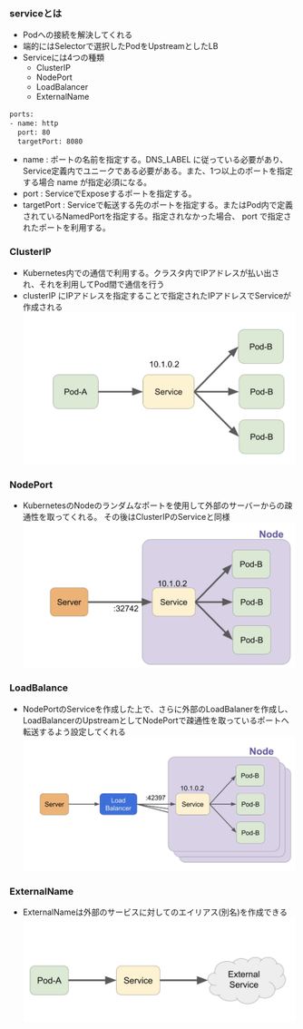 ### serviceとは

- Podへの接続を解決してくれる
- 端的にはSelectorで選択したPodをUpstreamとしたLB
- Serviceには4つの種類
  - ClusterIP
  - NodePort
  - LoadBalancer
  - ExternalName
```
ports:
- name: http
  port: 80
  targetPort: 8080
```
- name : ポートの名前を指定する。DNS_LABEL に従っている必要があり、Service定義内でユニークである必要がある。また、1つ以上のポートを指定する場合 name が指定必須になる。
- port : ServiceでExposeするポートを指定する。
- targetPort : Serviceで転送する先のポートを指定する。またはPod内で定義されているNamedPortを指定する。指定されなかった場合、 port で指定されたポートを利用する。

### ClusterIP
- Kubernetes内での通信で利用する。クラスタ内でIPアドレスが払い出され、それを利用してPod間で通信を行う
- clusterIP にIPアドレスを指定することで指定されたIPアドレスでServiceが作成される
![ClusterIP](./images/ClusterIP.png)

### NodePort
- KubernetesのNodeのランダムなポートを使用して外部のサーバーからの疎通性を取ってくれる。 その後はClusterIPのServiceと同様
![NodePort](./images/NodePort.png)

### LoadBalance
- NodePortのServiceを作成した上で、さらに外部のLoadBalanerを作成し、LoadBalancerのUpstreamとしてNodePortで疎通性を取っているポートへ転送するよう設定してくれる
![LoadBalance](./images/LoadBalancer.png)

### ExternalName
- ExternalNameは外部のサービスに対してのエイリアス(別名)を作成できる
![ExternalName](./images/ExternalName.png)
